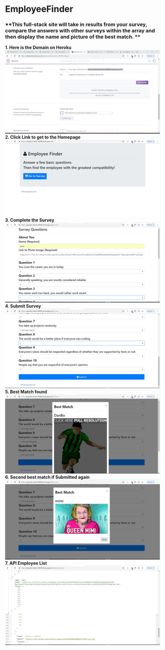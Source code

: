 # **EmployeeFinder**

### **This full-stack site will take in results from your survey, compare the answers with other surveys within the array and then display the name and picture of the best match. **

**1. Here is the Domain on Heroku**
![Image of Domain](screenshots/herokuLink.JPG)
**2. Click Link to get to the Homepage**
![Image of employeeFinder Homepage](screenshots/employeeFinderHomePage.JPG)
**3. Complete the Survey**
![Image of SurveyQuestions](screenshots/surveyQuestionsToAnswer.JPG)
**4. Submit Survey**
![Image of Submit](screenshots/clickSubmit.JPG)
**5. Best Match found**
![Image of Best Match](screenshots/firstBestMatch.JPG)
**6. Second best match if Submitted again**
![Image of Second Best Match](screenshots/theSecondBestMatchFromNewArray.JPG)
**7. API Employee List**
![Image of Submit](screenshots/employeeList.JPG)